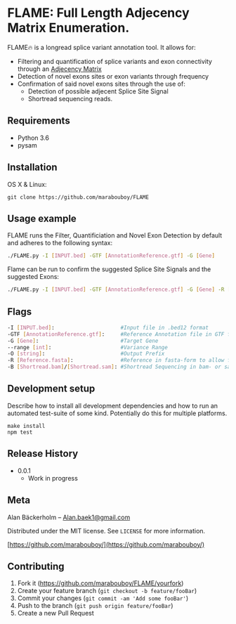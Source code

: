 # FLAME: Full Length Adjecency Matrix Enumeration.
FLAME:fire: is a longread splice variant annotation tool. 
It allows for:  
- Filtering and quantification of splice variants and exon connectivity through an [Adjecency Matrix](https://en.wikipedia.org/wiki/Adjacency_matrix)
- Detection of novel exons sites or exon variants through frequency
- Confirmation of said novel exons sites through the use of:
  - Detection of possible adjecent Splice Site Signal
  - Shortread sequencing reads.

## Requirements
- Python 3.6
- pysam

## Installation

OS X & Linux:

```
git clone https://github.com/marabouboy/FLAME
```

## Usage example

FLAME runs the Filter, Quantificiation and Novel Exon Detection by default and adheres to the following syntax:
```sh
./FLAME.py -I [INPUT.bed] -GTF [AnnotationReference.gtf] -G [Gene]
```

Flame can be run to confirm the suggested Splice Site Signals and the suggested Exons:
```sh
./FLAME.py -I [INPUT.bed] -GTF [AnnotationReference.gtf] -G [Gene] -R [Reference.fasta] -B [Shortread.bam]/[Shortread.sam]
```

## Flags
```sh
-I [INPUT.bed]:                     #Input file in .bed12 format
-GTF [AnnotationReference.gtf]:     #Reference Annotation file in GTF format
-G [Gene]:                          #Target Gene
--range [int]:                      #Variance Range
-O [string]:                        #Output Prefix
-R [Reference.fasta]:               #Reference in fasta-form to allow for Detection of Adjecent Splice Site Signal 
-B [Shortread.bam]/[Shortread.sam]: #Shortread Sequencing in bam- or sam-format to allow for confirmation of splice site using short read 
```

[//]: <For more examples and usage, please refer to the [Wiki].>

## Development setup

Describe how to install all development dependencies and how to run an automated test-suite of some kind. Potentially do this for multiple platforms.

```
make install
npm test
```

## Release History

* 0.0.1
    * Work in progress

## Meta

Alan Bäckerholm – Alan.baek1@gmail.com

Distributed under the MIT license. See ``LICENSE`` for more information.

[https://github.com/marabouboy/](https://github.com/marabouboy/)

## Contributing

1. Fork it (<https://github.com/marabouboy/FLAME/yourfork>)
2. Create your feature branch (`git checkout -b feature/fooBar`)
3. Commit your changes (`git commit -am 'Add some fooBar'`)
4. Push to the branch (`git push origin feature/fooBar`)
5. Create a new Pull Request
